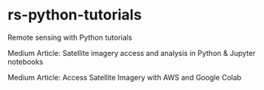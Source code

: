 # rs-python-tutorials
Remote sensing with Python tutorials

Medium Article:  Satellite imagery access and analysis in Python & Jupyter notebooks 


Medium Article:  Access Satellite Imagery with AWS and Google Colab

